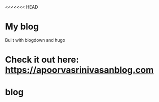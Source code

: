 <<<<<<< HEAD
# My blog 

Built with blogdown and hugo

Check it out here: https://apoorvasrinivasanblog.com
=======
# blog

